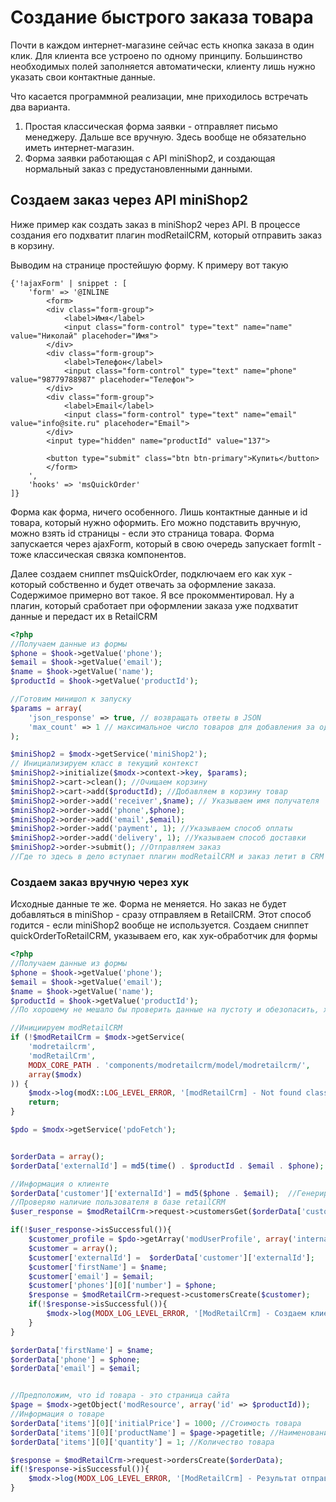 # Создание быстрого заказа товара

Почти в каждом интернет-магазине сейчас есть кнопка заказа в один клик. Для клиента все устроено по одному принципу.
Большинство необходимых полей заполняется автоматически, клиенту лишь нужно указать свои контактные данные.

Что касается программной реализации, мне приходилось встречать два варианта.

1. Простая классическая форма заявки - отправляет письмо менеджеру. Дальше все вручную. Здесь вообще не обязательно иметь интернет-магазин.
2. Форма заявки работающая с API miniShop2, и создающая нормальный заказ с предустановленными данными.

## Создаем заказ через API miniShop2

Ниже пример как создать заказ в miniShop2 через API.  В процессе создания его подхватит плагин modRetailCRM, который отправить заказ в корзину.

Выводим на странице простейшую форму. К примеру вот такую

``` fenom
{'!ajaxForm' | snippet : [
    'form' => '@INLINE
        <form>
        <div class="form-group">
            <label>Имя</label>
            <input class="form-control" type="text" name="name" value="Николай" placehoder="Имя">
        </div>
        <div class="form-group">
            <label>Телефон</label>
            <input class="form-control" type="text" name="phone" value="98779788987" placehoder="Телефон">
        </div>
        <div class="form-group">
            <label>Email</label>
            <input class="form-control" type="text" name="email" value="info@site.ru" placehoder="Email">
        </div>
        <input type="hidden" name="productId" value="137">

        <button type="submit" class="btn btn-primary">Купить</button>
        </form>
    ',
    'hooks' => 'msQuickOrder'
]}
```

Форма как форма, ничего особенного.  Лишь контактные данные и id  товара, который нужно оформить. Его можно подставить вручную, можно взять id страницы - если это страница товара.
Форма запускается через ajaxForm, который в свою очередь запускает formIt - тоже классическая связка компонентов.

Далее создаем сниппет msQuickOrder, подключаем его как хук - который собственно и будет отвечать за оформление заказа.
Содержимое примерно вот такое. Я все прокомментировал. Ну а плагин, который сработает при оформлении заказа уже подхватит данные и передаст их в RetailCRM

```php
<?php
//Получаем данные из формы
$phone = $hook->getValue('phone');
$email = $hook->getValue('email');
$name = $hook->getValue('name');
$productId = $hook->getValue('productId');

//Готовим минишоп к запуску
$params = array(
    'json_response' => true, // возвращать ответы в JSON
    'max_count' => 1 // максимальное число товаров для добавления за один раз
);

$miniShop2 = $modx->getService('miniShop2');
// Инициализируем класс в текущий контекст
$miniShop2->initialize($modx->context->key, $params);
$miniShop2->cart->clean(); //Очищаем корзину
$miniShop2->cart->add($productId); //Добавляем в корзину товар
$miniShop2->order->add('receiver',$name); // Указываем имя получателя
$miniShop2->order->add('phone',$phone);
$miniShop2->order->add('email',$email);
$miniShop2->order->add('payment', 1); //Указываем способ оплаты
$miniShop2->order->add('delivery', 1); //Указываем способ доставки
$miniShop2->order->submit(); //Отправляем заказ
//Где то здесь в дело вступает плагин modRetailCRM и заказ летит в CRM
```

### Создаем заказ вручную через хук

Исходные данные те же. Форма не меняется.  Но заказ не будет добавляться в miniShop - сразу отправляем в RetailCRM. Этот способ годится - если  miniShop2 вообще не используется.
Создаем сниппет quickOrderToRetailCRM, указываем его, как хук-обработчик для формы

```php
<?php
//Получаем данные из формы
$phone = $hook->getValue('phone');
$email = $hook->getValue('email');
$name = $hook->getValue('name');
$productId = $hook->getValue('productId');
//По хорошему не мешало бы проверить данные на пустоту и обезопасить, хотя бы простенькой санитизацией

//Инициируем modRetailCRM
if (!$modRetailCrm = $modx->getService(
    'modretailcrm',
    'modRetailCrm',
    MODX_CORE_PATH . 'components/modretailcrm/model/modretailcrm/',
    array($modx)
)) {
    $modx->log(modX::LOG_LEVEL_ERROR, '[modRetailCrm] - Not found class modRetailCrm');
    return;
}

$pdo = $modx->getService('pdoFetch');


$orderData = array();
$orderData['externalId'] = md5(time() . $productId . $email . $phone); //Генерируем уникальный хэш-номер заказа

//Информация о клиенте
$orderData['customer']['externalId'] = md5($phone . $email);  //Генерируем уникальный хэш-номер клиента
//Проверяю наличие пользователя в базе retailCRM
$user_response = $modRetailCrm->request->customersGet($orderData['customer']['externalId'], 'externalId');

if(!$user_response->isSuccessful()){
    $customer_profile = $pdo->getArray('modUserProfile', array('internalKey' => $order['user_id']));
    $customer = array();
    $customer['externalId'] =  $orderData['customer']['externalId'];
    $customer['firstName'] = $name;
    $customer['email'] = $email;
    $customer['phones'][0]['number'] = $phone;
    $response = $modRetailCrm->request->customersCreate($customer);
    if(!$response->isSuccessful()){
        $modx->log(MODX_LOG_LEVEL_ERROR, '[ModRetailCrm] - Создаем клиента в базе RetailCRM '.print_r($response, 1));
    }
}

$orderData['firstName'] = $name;
$orderData['phone'] = $phone;
$orderData['email'] = $email;


//Предположим, что id товара - это страница сайта
$page = $modx->getObject('modResource', array('id' => $productId));
//Информация о товаре
$orderData['items'][0]['initialPrice'] = 1000; //Стоимость товара
$orderData['items'][0]['productName'] = $page->pagetitle; //Наименование товара
$orderData['items'][0]['quantity'] = 1; //Количество товара

$response = $modRetailCrm->request->ordersCreate($orderData);
if(!$response->isSuccessful()){
    $modx->log(MODX_LOG_LEVEL_ERROR, '[ModRetailCrm] - Результат отправки заказа '.print_r($response, 1));
}
```
